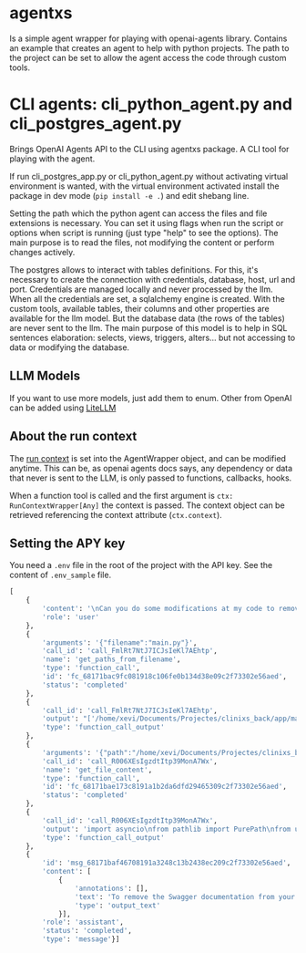 
# agentxs

Is a simple agent wrapper for playing with openai-agents library. Contains
an example that creates an agent to help with python projects. The path to the
project can be set to allow the agent access the code through custom tools.

# CLI agents: cli_python_agent.py and cli_postgres_agent.py

Brings OpenAI Agents API to the CLI using agentxs package. A CLI tool for playing
with the agent.

If run cli_postgres_app.py or cli_python_agent.py without activating virtual environment is wanted, with
the virtual environment activated install the package in dev mode (`pip install -e .`)
and edit shebang line.

Setting the path which the python agent can access the files and file extensions is necessary.
You can set it using flags when run the script or options when script is running (just type
"help" to see the options). The main purpose is to read the files, not modifying the content or
perform changes actively.

The postgres allows to interact with tables definitions. For this, it's necessary to create the connection
with credentials, database, host, url and port. Credentials are managed locally and never processed
by the llm. When all the credentials are set, a sqlalchemy engine is created. With the custom tools,
available tables, their columns and other properties are available for the llm model. But the database
data (the rows of the tables) are never sent to the llm. The main purpose of this model is to help in 
SQL sentences elaboration: selects, views, triggers, alters... but not accessing to data or modifying 
the database.

## LLM Models

If you want to use more models, just add them to enum. Other from OpenAI can be added using
[LiteLLM](https://openai.github.io/openai-agents-python/models/litellm/)

## About the run context

The [run context](https://openai.github.io/openai-agents-python/ref/run_context/) is set into the AgentWrapper object,
and can be modified anytime. This can be, as openai agents docs says, any dependency or data that never is sent to
the LLM, is only passed to functions, callbacks, hooks. 

When a function tool is called and the first argument is `ctx: RunContextWrapper[Any]` the context is passed. The
context object can be retrieved referencing the context attribute (`ctx.context`).

## Setting the APY key

You need a `.env` file in the root of the project with the API key. See the content of
`.env_sample` file.


```python
[
    {
        'content': '\nCan you do some modifications at my code to remove swagger documentation at my project? The code that defines the fastAPI application starts at main.py', 
        'role': 'user'
    },
    {
        'arguments': '{"filename":"main.py"}', 
        'call_id': 'call_FmlRt7NtJ7ICJsIeKl7AEhtp', 
        'name': 'get_paths_from_filename', 
        'type': 'function_call', 
        'id': 'fc_68171bac9fc081918c106fe0b134d38e09c2f73302e56aed', 
        'status': 'completed'
    }, 
    {
        'call_id': 'call_FmlRt7NtJ7ICJsIeKl7AEhtp', 
        'output': "['/home/xevi/Documents/Projectes/clinixs_back/app/main.py', '/home/xevi/Documents/Projectes/clinixs_back/venv/lib/python3.11/site-packages/uvicorn/main.py', '/home/xevi/Documents/Projectes/clinixs_back/venv/lib/python3.11/site-packages/watchfiles/main.py', '/home/xevi/Documents/Projectes/clinixs_back/venv/lib/python3.11/site-packages/markdown_it/main.py', '/home/xevi/Documents/Projectes/clinixs_back/venv/lib/python3.11/site-packages/pip/_internal/main.py', '/home/xevi/Documents/Projectes/clinixs_back/venv/lib/python3.11/site-packages/pip/_internal/cli/main.py', '/home/xevi/Documents/Projectes/clinixs_back/venv/lib/python3.11/site-packages/typer/main.py', '/home/xevi/Documents/Projectes/clinixs_back/venv/lib/python3.11/site-packages/pydantic_settings/main.py', '/home/xevi/Documents/Projectes/clinixs_back/venv/lib/python3.11/site-packages/pydantic/main.py', '/home/xevi/Documents/Projectes/clinixs_back/venv/lib/python3.11/site-packages/pydantic/v1/main.py', '/home/xevi/Documents/Projectes/clinixs_back/venv/lib/python3.11/site-packages/dotenv/main.py', '/home/xevi/Documents/Projectes/clinixs_back/venv/lib/python3.11/site-packages/sqlmodel/main.py']", 
        'type': 'function_call_output'
    },
    {
        'arguments': '{"path":"/home/xevi/Documents/Projectes/clinixs_back/app/main.py"}',
        'call_id': 'call_R006XEsIgzdtItp39MonA7Wx', 
        'name': 'get_file_content', 
        'type': 'function_call', 
        'id': 'fc_68171bae173c8191a1b2da6dfd29465309c2f73302e56aed', 
        'status': 'completed'
    }, 
    {
        'call_id': 'call_R006XEsIgzdtItp39MonA7Wx', 
        'output': 'import asyncio\nfrom pathlib import PurePath\nfrom urllib.parse import urlencode\n\nfrom fastapi import FastAPI, Request, HTTPException\nfrom starlette.responses import RedirectResponse, JSONResponse\nfrom starlette.staticfiles import StaticFiles\n\nfrom app.settings.settings import settings\nfrom app.service import auth as auth_service\nfrom app.router.api import root\nfrom app.service import middleware as middleware_service\n\napp = FastAPI(  #lifespan=lifespan,\n    title="Clinixs API",\n    version="0.0.1",\n    description="Clinixs API single tenant."\n)\n\n#app.mount("/static", StaticFiles(directory=PurePath(__file__).parent.parent.joinpath("static")), name="static")\n\n\napp.include_router(root.router)\n\n@app.exception_handler(403)\nasync def status_403_exception_handler(request: Request, exception: HTTPException):\n    """\n    All requests that requires the user is identified and is not, will finish here.\n    Called before @app.middleware.\n    :param request:\n    :param exception:\n    :return:\n    """\n    middleware_service.add_login_fail(request.client.host)\n    await asyncio.sleep(2)\n\n    query_params = ({"client_id": settings.org_settings.clinixs_client_id,\n                     "redirect_uri": settings.auth_settings.clinixs_callback_uri} |\n                    auth_service.generate_state_and_code_challenge())\n\n    return RedirectResponse(f"{settings.auth_settings.clinixs_auth_service_url}?{urlencode(query_params)}", status_code=300)\n\n\n@app.middleware("http")\nasync def unauthorized_requests_management(request: Request, call_next):\n    # before processing request.\n    client_ip = request.headers.get("x-forwarded-for", "").split(",")[0]\n    if client_ip == "":\n        client_ip = request.client.host\n    if middleware_service.is_ip_locked(client_ip):\n        return JSONResponse(status_code=403, content="Too many requests.")\n    response = await call_next(request)\n\n    # After processing request.\n    if response.status_code in {401}:  # 403 will never be gotten because of the exception_handler(403). But is login fail, too.\n        middleware_service.add_login_fail(client_ip)\n        await asyncio.sleep(2)\n    return response\n\n\nif __name__ == "__main__":\n    import uvicorn\n\n    uvicorn.run("main:app", reload=True, host="127.0.0.1", port=8001)\n',
        'type': 'function_call_output'
    },
    {
        'id': 'msg_68171baf46708191a3248c13b2438ec209c2f73302e56aed',
        'content': [
            {
                'annotations': [],
                'text': 'To remove the Swagger documentation from your FastAPI application, you can disable the automatic generation of Swagger UI and ReDoc by modifying the `FastAPI` initialization parameters. You need to set `docs_url` and `redoc_url` to `None`.\n\nHere’s the modified section of your `main.py` file:\n\n```python\napp = FastAPI(\n    title="Clinixs API",\n    version="0.0.1",\n    description="Clinixs API single tenant.",\n    docs_url=None,  # Disable Swagger UI\n    redoc_url=None  # Disable ReDoc\n)\n```\n\nThe complete modified `main.py` file would look like this:\n\n```python\nimport asyncio\nfrom pathlib import PurePath\nfrom urllib.parse import urlencode\n\nfrom fastapi import FastAPI, Request, HTTPException\nfrom starlette.responses import RedirectResponse, JSONResponse\n\nfrom app.settings.settings import settings\nfrom app.service import auth as auth_service\nfrom app.router.api import root\nfrom app.service import middleware as middleware_service\n\napp = FastAPI(\n    title="Clinixs API",\n    version="0.0.1",\n    description="Clinixs API single tenant.",\n    docs_url=None,  # Disable Swagger UI\n    redoc_url=None  # Disable ReDoc\n)\n\napp.include_router(root.router)\n\n@app.exception_handler(403)\nasync def status_403_exception_handler(request: Request, exception: HTTPException):\n    middleware_service.add_login_fail(request.client.host)\n    await asyncio.sleep(2)\n\n    query_params = ({"client_id": settings.org_settings.clinixs_client_id,\n                     "redirect_uri": settings.auth_settings.clinixs_callback_uri} |\n                    auth_service.generate_state_and_code_challenge())\n\n    return RedirectResponse(f"{settings.auth_settings.clinixs_auth_service_url}?{urlencode(query_params)}", status_code=300)\n\n@app.middleware("http")\nasync def unauthorized_requests_management(request: Request, call_next):\n    client_ip = request.headers.get("x-forwarded-for", "").split(",")[0]\n    if client_ip == "":\n        client_ip = request.client.host\n    if middleware_service.is_ip_locked(client_ip):\n        return JSONResponse(status_code=403, content="Too many requests.")\n    response = await call_next(request)\n\n    if response.status_code in {401}:  \n        middleware_service.add_login_fail(client_ip)\n        await asyncio.sleep(2)\n    return response\n\nif __name__ == "__main__":\n    import uvicorn\n\n    uvicorn.run("main:app", reload=True, host="127.0.0.1", port=8001)\n```\n\nWould you like me to save these changes to your `main.py` file?',
                'type': 'output_text'
            }],
        'role': 'assistant',
        'status': 'completed',
        'type': 'message'}]
```